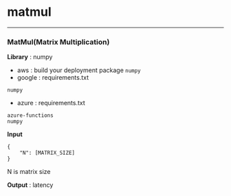 # matmul
--------------
### MatMul(Matrix Multiplication)

**Library** : numpy

+ aws : build your deployment package
`numpy`
+ google : requirements.txt
```
numpy
```
+ azure : requirements.txt

```
azure-functions
numpy
```

**Input**
```
{
    "N": [MATRIX_SIZE]
}
```
N is matrix size

**Output** : latency